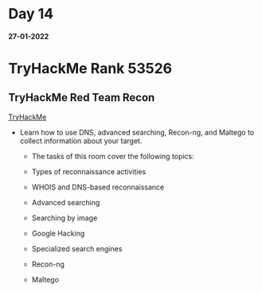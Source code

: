 # Day 14

#### 27-01-2022


# TryHackMe Rank 53526

## TryHackMe Red Team Recon

[TryHackMe](https://tryhackme.com/room/redteamrecon)

- Learn how to use DNS, advanced searching, Recon-ng, and Maltego to collect information about your target.

    - The tasks of this room cover the following topics:

    - Types of reconnaissance activities

    - WHOIS and DNS-based reconnaissance

    - Advanced searching

    - Searching by image


    - Google Hacking


    - Specialized search engines


    - Recon-ng


    - Maltego
